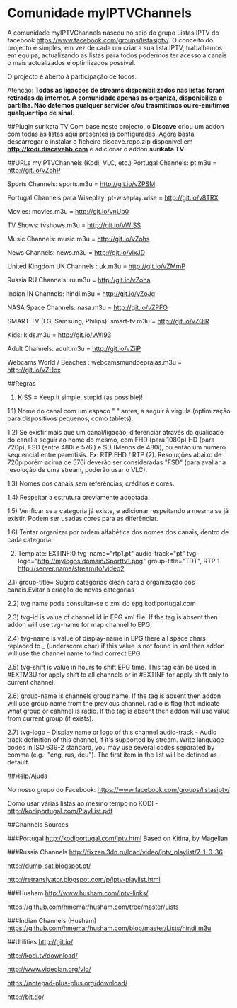 # Comunidade myIPTVChannels
A comunidade myIPTVChannels nasceu no seio do grupo Listas IPTV do facebook https://www.facebook.com/groups/listasiptv/. O conceito do projecto é simples, em vez de cada um criar a sua lista IPTV, trabalhamos em equipa, actualizando as listas para todos podermos ter acesso a canais o mais actualizados e optimizados possível.

O projecto é aberto à participação de todos.

Atenção: <b>Todas as ligações de streams disponibilizados nas listas foram retiradas da internet. A comunidade apenas as organiza, disponibiliza e partilha. Não detemos qualquer servidor e/ou trasmitimos ou re-emitimos qualquer tipo de sinal</b>.

##Plugin surikata TV
Com base neste projecto, o <b>Discave</b> criou um addon com todas as listas aqui presentes já configuradas. Agora basta descarregar e instalar o ficheiro discave.repo.zip disponível em <b>http://kodi.discavehb.com</b> e adicionar o addon <b>surikata TV</b>.

##URLs myIPTVChannels (Kodi, VLC, etc.)
Portugal Channels: pt.m3u = http://git.io/vZohP

Sports Channels: sports.m3u = http://git.io/vZPSM

Portugal Channels para Wiseplay: pt-wiseplay.wise = http://git.io/v8TRX

Movies: movies.m3u = http://git.io/vnUb0

TV Shows: tvshows.m3u = http://git.io/vWISS

Music Channels: music.m3u = http://git.io/vZohs

News Channels: news.m3u = http://git.io/vlxJD

United Kingdom UK Channels : uk.m3u = http://git.io/vZMmP

Russia RU Channels: ru.m3u = http://git.io/vZoha

Indian IN Channels: hindi.m3u = http://git.io/vZoJg

NASA Space Channels: nasa.m3u = http://git.io/vZPFO

SMART TV (LG, Samsung, Philips): smart-tv.m3u = http://git.io/vZQlR

Kids: kids.m3u = http://git.io/vWI93

Adult Channels: adult.m3u = http://git.io/vZiiP

Webcams World / Beaches : webcamsmundoepraias.m3u = http://git.io/vZHox


##Regras
1) KISS = Keep it simple, stupid (as possible)!

1.1) Nome do canal com um espaço " " antes, a seguir à virgula (optimização para dispositivos pequenos, como tablets).

1.2) Se existir mais que um canal/ligação, diferenciar através da qualidade do canal a seguir ao nome do mesmo, com FHD (para 1080p) HD (para 720p), FSD (entre 480i e 576i) e SD (Menos de 480i), ou então um número sequencial entre parentisis. Ex: RTP FHD / RTP (2). Resoluções abaixo de 720p porém acima de 576i deverão ser consideradas "FSD" (para avaliar a resolução de uma stream, poderão usar o VLC).

1.3) Nomes dos canais sem referências, créditos e cores.

1.4) Respeitar a estrutura previamente adoptada.

1.5) Verificar se a categoria já existe, e adicionar respeitando a mesma se já existir. Podem ser usadas cores para as diferênciar.

1.6) Tentar organizar por ordem alfabética dos nomes dos canais, dentro de cada categoria.


2) Template:
EXTINF:0 tvg-name="rtp1.pt" audio-track="pt" tvg-logo="http://mylogos.domain/Sporttv1.png" group-title="TDT", RTP 1
http://server.name/stream/to/video2

2.1) group-title= Sugiro categorias clean para a organização dos canais.Evitar a criação de novas categorias

2.2) tvg name pode consultar-se o xml do epg.kodiportugal.com

2.3) tvg-id is value of channel id in EPG xml file. If the tag is absent then addon will use tvg-name for map channel to EPG;

2.4) tvg-name is value of display-name in EPG there all space chars replaced to _ (underscore char) if this value is not found in xml then addon will use the channel name to find correct EPG.

2.5) tvg-shift is value in hours to shift EPG time. This tag can be used in #EXTM3U for apply shift to all channels or in #EXTINF for apply shift only to current channel.

2.6) group-name is channels group name. If the tag is absent then addon will use group name from the previous channel.
radio is flag that indicate what group or cahnnel is radio. If the tag is absent then addon will use value from current group (if exists).

2.7) tvg-logo - Display name or logo of this channel
audio-track - Audio track definition of this channel, if it's supported by stream. Write language codes in ISO 639-2 standard, you may use several codes separated by comma (e.g.: "eng, rus, deu"). The first item in the list will be defined as default.

##Help/Ajuda

No nosso grupo do Facebook: https://www.facebook.com/groups/listasiptv/

Como usar várias listas ao mesmo tempo no KODI - http://kodiportugal.com/PlayList.pdf

##Channels Sources

###Portugal
http://kodiportugal.com/iptv.html
Based on Kitina, by Magellan

###Russia Channels
http://fixzen.3dn.ru/load/video/iptv_playlist/7-1-0-36

http://dump-sat.blogspot.pt/

http://retranslyator.blogspot.com/p/iptv-playlist.html

###Husham
http://www.husham.com/iptv-links/

https://github.com/hmemar/husham.com/tree/master/Lists

###Indian Channels (Husham)
https://github.com/hmemar/husham.com/blob/master/Lists/hindi.m3u

##Utilities
http://git.io/

http://kodi.tv/download/

http://www.videolan.org/vlc/

https://notepad-plus-plus.org/download/

http://bit.do/

